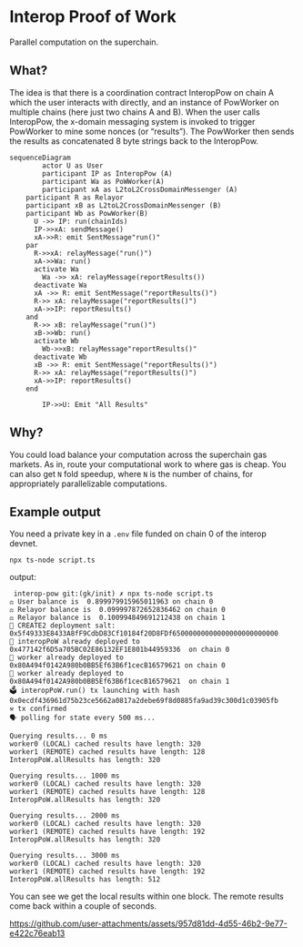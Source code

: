 # Interop Proof of Work
Parallel computation on the superchain. 

## What?
The idea is that there is a coordination contract InteropPow on chain A which the user interacts with directly, and an instance of PowWorker on multiple chains (here just two chains A and B). When the user calls InteropPow, the x-domain messaging system is invoked to trigger PowWorker to mine some nonces (or “results”). The PowWorker then sends the results as concatenated 8 byte strings back to the InteropPow.

 
```mermaid
sequenceDiagram
		actor U as User
		participant IP as InteropPow (A)
		participant Wa as PoWWorker(A)
		participant xA as L2toL2CrossDomainMessenger (A)
    participant R as Relayor
    participant xB as L2toL2CrossDomainMessenger (B)
    participant Wb as PowWorker(B)
      U ->> IP: run(chainIds)
      IP->>xA: sendMessage()
      xA->>R: emit SentMessage"run()"
    par
      R->>xA: relayMessage("run()")
      xA->>Wa: run()
      activate Wa
        Wa ->> xA: relayMessage(reportResults())
      deactivate Wa      
      xA ->> R: emit SentMessage("reportResults()")
      R->> xA: relayMessage("reportResults()")
      xA->>IP: reportResults()
    and
      R->> xB: relayMessage("run()")
      xB->>Wb: run()
      activate Wb
        Wb->>xB: relayMessage"reportResults()"
      deactivate Wb
      xB ->> R: emit SentMessage("reportResults()")
      R->> xA: relayMessage("reportResults()")
      xA->>IP: reportResults()
    end
		
		IP->>U: Emit "All Results" 
```


## Why?

You could load balance your computation across the superchain gas markets. As in, route your computational work to where gas is cheap. You can also get `N` fold speedup, where `N` is the number of chains, for appropriately parallelizable computations. 

## Example output
You need a private key in a `.env` file funded on chain 0 of the interop devnet. 
```
npx ts-node script.ts
```

output:
```
 interop-pow git:(gk/init) ✗ npx ts-node script.ts
⚖️ User balance is  0.899979915965011963 on chain 0
⚖️ Relayor balance is  0.099997872652836462 on chain 0
⚖️ Relayor balance is  0.100994849691212438 on chain 1
🧂 CREATE2 deployment salt: 0x5f49333E8433A8fF9CdbD83Cf10184f20D8FDf65000000000000000000000000
📜 interopPoW already deployed to  0x477142f6D5a705BC02E86132EF1E801b44959336  on chain 0
📜 worker already deployed to  0x80A494f0142A980b0BB5Ef63B6f1cecB16579621 on chain 0
📜 worker already deployed to  0x80A494f0142A980b0BB5Ef63B6f1cecB16579621  on chain 1
🗳️ interopPoW.run() tx launching with hash 0x0ecdf436961d75b23ce5662a0817a2debe69f8d0885fa9ad39c300d1c03905fb
⚒️ tx confirmed
🗣️ polling for state every 500 ms...

Querying results... 0 ms
worker0 (LOCAL) cached results have length: 320
worker1 (REMOTE) cached results have length: 128
InteropPoW.allResults has length: 320

Querying results... 1000 ms
worker0 (LOCAL) cached results have length: 320
worker1 (REMOTE) cached results have length: 128
InteropPoW.allResults has length: 320

Querying results... 2000 ms
worker0 (LOCAL) cached results have length: 320
worker1 (REMOTE) cached results have length: 192
InteropPoW.allResults has length: 320

Querying results... 3000 ms
worker0 (LOCAL) cached results have length: 320
worker1 (REMOTE) cached results have length: 192
InteropPoW.allResults has length: 512
```

You can see we get the local results within one block.
The remote results come back within a couple of seconds. 


https://github.com/user-attachments/assets/957d81dd-4d55-46b2-9e77-e422c76eab13

